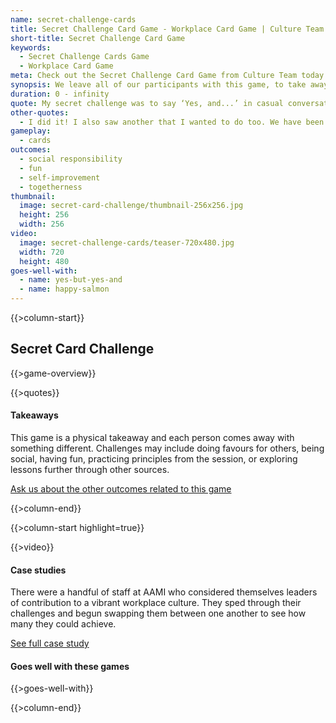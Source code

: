 ```yaml
---
name: secret-challenge-cards
title: Secret Challenge Card Game - Workplace Card Game | Culture Team
short-title: Secret Challenge Card Game
keywords:
  - Secret Challenge Cards Game
  - Workplace Card Game
meta: Check out the Secret Challenge Card Game from Culture Team today. This workplace card game has no time limit & can be enjoyed in an employees own time.
synopsis: We leave all of our participants with this game, to take away and play in their own time. Take the spirit of the session back to your desk. Achieve a secret challenge in your own time and share the challenge with others.
duration: 0 - infinity
quote: My secret challenge was to say ‘Yes, and...’ in casual conversation. I have smashed this a few times already.
other-quotes:
  - I did it! I also saw another that I wanted to do too. We have been swapping cards.
gameplay: 
  - cards
outcomes:
  - social responsibility
  - fun
  - self-improvement
  - togetherness
thumbnail: 
  image: secret-card-challenge/thumbnail-256x256.jpg
  height: 256
  width: 256
video:
  image: secret-challenge-cards/teaser-720x480.jpg
  width: 720
  height: 480
goes-well-with:
  - name: yes-but-yes-and
  - name: happy-salmon
---
```

{{>column-start}}

## Secret Card Challenge

{{>game-overview}}

{{>quotes}}

#### Takeaways

This game is a physical takeaway and each person comes away with something different. Challenges may include doing favours for others, being social, having fun, practicing principles from the session, or exploring lessons further through other sources.

[Ask us about the other outcomes related to this game](#)

{{>column-end}}

{{>column-start highlight=true}}

{{>video}}

#### Case studies

There were a handful of staff at AAMI who considered themselves leaders of contribution to a vibrant workplace culture. They sped through their challenges and begun swapping them between one another to see how many they could achieve.

[See full case study](#)

#### Goes well with these games

{{>goes-well-with}}

{{>column-end}}
